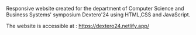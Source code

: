 Responsive website created for the department of Computer Science and Business Systems' symposium Dextero'24 using HTML,CSS and JavaScript.

The website is accessible at : https://dextero24.netlify.app/
